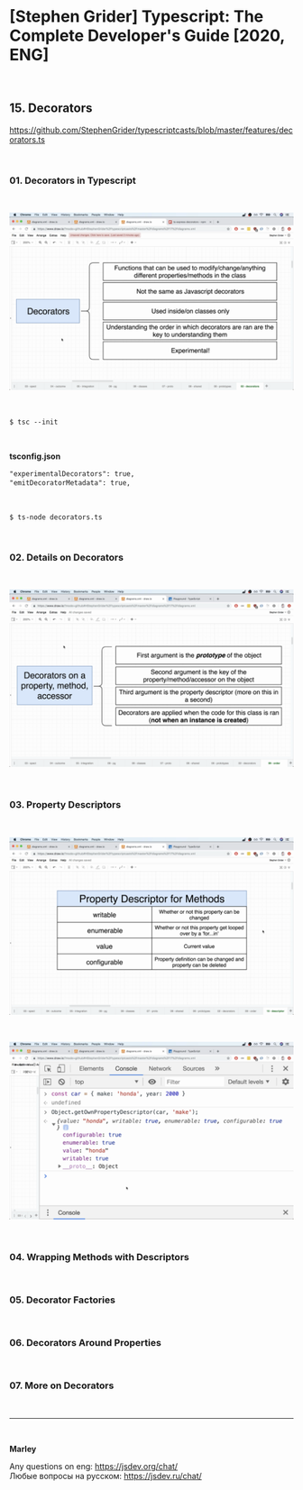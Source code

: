 # [Stephen Grider] Typescript: The Complete Developer's Guide [2020, ENG]

<br/>

## 15. Decorators

https://github.com/StephenGrider/typescriptcasts/blob/master/features/decorators.ts

<br/>

### 01. Decorators in Typescript

<br/>

![Application](/img/pic-06-01.png?raw=true)

<br/>

    $ tsc --init

<br/>

**tsconfig.json**

```
"experimentalDecorators": true,
"emitDecoratorMetadata": true,
```

<br/>

    $ ts-node decorators.ts

<br/>

### 02. Details on Decorators

<br/>

![Application](/img/pic-06-02.png?raw=true)

<br/>

### 03. Property Descriptors

<br/>

![Application](/img/pic-06-03.png?raw=true)

<br/>

![Application](/img/pic-06-04.png?raw=true)

<br/>

### 04. Wrapping Methods with Descriptors

<br/>

### 05. Decorator Factories

<br/>

### 06. Decorators Around Properties

<br/>

### 07. More on Decorators

<br/>

---

<br/>

**Marley**

Any questions on eng: https://jsdev.org/chat/  
Любые вопросы на русском: https://jsdev.ru/chat/
